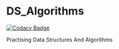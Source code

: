 # DS_Algorithms

[![Codacy Badge](https://api.codacy.com/project/badge/Grade/7189d334818742af8eafcd868d872ecb)](https://app.codacy.com/manual/ayaankhan98/DS_Algorithms?utm_source=github.com&utm_medium=referral&utm_content=ayaankhan98/DS_Algorithms&utm_campaign=Badge_Grade_Dashboard)

Practising Data Structures And Algorithms
